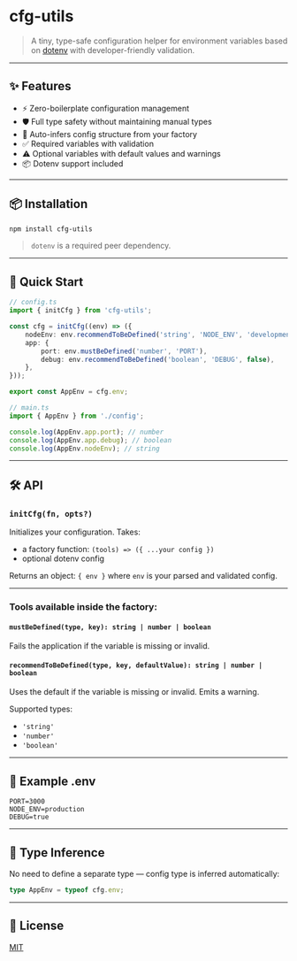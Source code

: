# cfg-utils

> A tiny, type-safe configuration helper for environment variables based on [dotenv](https://www.npmjs.com/package/dotenv) with developer-friendly validation.

---

## ✨ Features

- ⚡ Zero-boilerplate configuration management
- 🛡️ Full type safety without maintaining manual types
- 🧠 Auto-infers config structure from your factory
- ✅ Required variables with validation
- ⚠️ Optional variables with default values and warnings
- 📦 Dotenv support included

---

## 📦 Installation

```bash
npm install cfg-utils
```

> `dotenv` is a required peer dependency.

---

## 🚀 Quick Start

```ts
// config.ts
import { initCfg } from 'cfg-utils';

const cfg = initCfg((env) => ({
    nodeEnv: env.recommendToBeDefined('string', 'NODE_ENV', 'development'),
    app: {
        port: env.mustBeDefined('number', 'PORT'),
        debug: env.recommendToBeDefined('boolean', 'DEBUG', false),
    },
}));

export const AppEnv = cfg.env;
```

```ts
// main.ts
import { AppEnv } from './config';

console.log(AppEnv.app.port); // number
console.log(AppEnv.app.debug); // boolean
console.log(AppEnv.nodeEnv); // string
```

---

## 🛠️ API

### `initCfg(fn, opts?)`

Initializes your configuration. Takes:

- a factory function: `(tools) => ({ ...your config })`
- optional dotenv config

Returns an object: `{ env }` where `env` is your parsed and validated config.

---

### Tools available inside the factory:

#### `mustBeDefined(type, key): string | number | boolean`

Fails the application if the variable is missing or invalid.

#### `recommendToBeDefined(type, key, defaultValue): string | number | boolean`

Uses the default if the variable is missing or invalid. Emits a warning.

Supported types:

- `'string'`
- `'number'`
- `'boolean'`

---

## 📁 Example .env

```env
PORT=3000
NODE_ENV=production
DEBUG=true
```

---

## 🧪 Type Inference

No need to define a separate type — config type is inferred automatically:

```ts
type AppEnv = typeof cfg.env;
```

---

## 🧷 License

[MIT](./LICENSE)
